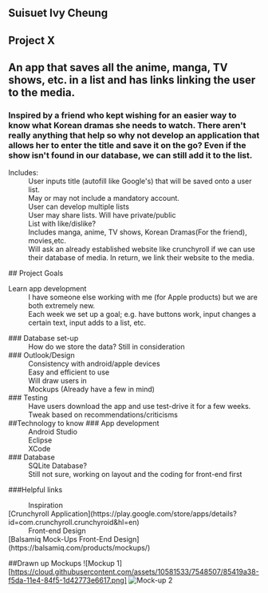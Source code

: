 ## Suisuet Ivy Cheung
## Project X
## An app that saves all the anime, manga, TV shows, etc. in a list and has links linking the user to the media.
### Inspired by a friend who kept wishing for an easier way to know what Korean dramas she needs to watch. There aren't really anything that help so why not develop an application that allows her to enter the title and save it on the go? Even if the show isn't found in our database, we can still add it to the list.  
<dl><dt> Includes:</dt>
<dd>User inputs title (autofill like Google's) that will be saved onto a user list.<dd>
<dd>May or may not include a mandatory account.</dd>
<dd>User can develop multiple lists</dd>
<dd>User may share lists. Will have private/public</dd>
<dd>List with like/dislike?</dd>
<dd>Includes manga, anime, TV shows, Korean Dramas(For the friend), movies,etc.</dd>
<dd>Will ask an already established website like crunchyroll if we can use their database of media. In return, we link their website to the media.</dd>
</dl>
## Project Goals
<dl><dt> Learn app development</dt>
<dd>I have someone else working with me (for Apple products) but we are both extremely new.</dd>
<dd>Each week we set up a goal; e.g. have buttons work, input changes a certain text, input adds to a list, etc.</dd>
</dl>
### Database set-up
<dd>How do we store the data? Still in consideration</dd>
### Outlook/Design
<dd>Consistency with android/apple devices</dd>
<dd>Easy and efficient to use</dd>
<dd>Will draw users in</dd>
<dd>Mockups (Already have a few in mind)</dd>
### Testing
<dd>Have users download the app and use test-drive it for a few weeks.</dd>
<dd>Tweak based on recommendations/criticisms</dd>
##Technology to know
### App development
<dd>Android Studio</dd>
<dd>Eclipse</dd>
<dd>XCode</dd>
### Database
<dd>SQLite Database?</dd>
<dd>Still not sure, working on layout and the coding for front-end first</dd>

###Helpful links
<dd>Inspiration</dd>
[Crunchyroll Application](https://play.google.com/store/apps/details?id=com.crunchyroll.crunchyroid&hl=en)
<dd>Front-end Design</dd>
[Balsamiq Mock-Ups Front-End Design](https://balsamiq.com/products/mockups/)

##Drawn up Mockups
![Mockup 1][https://cloud.githubusercontent.com/assets/10581533/7548507/85419a38-f5da-11e4-84f5-1d42773e6617.png]
![Mock-up 2](https://cloud.githubusercontent.com/assets/10581533/7548506/8345da82-f5da-11e4-8c10-353dad03bb06.png)
